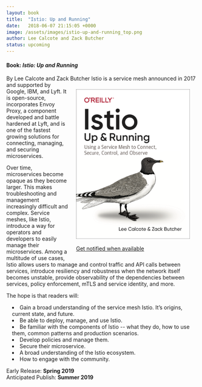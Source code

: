 ```yaml
---
layout: book
title:  "Istio: Up and Running"
date:   2018-06-07 21:15:05 +0000
image: /assets/images/istio-up-and-running_top.png
author: Lee Calcote and Zack Butcher
status: upcoming
---
```

<h4> Book: <i>Istio: Up and Running</i></h4>
By Lee Calcote and Zack Butcher

<div style="float:right;padding:20px;"><a href="/assets/images/istio-up-and-running.png"><img class="card" width="300px" src="/assets/images/istio-up-and-running.png" align="right" /></a><div>&nbsp;</div>
  <a id="home" class="waves-effect waves-dark btn white-text darken-2 l5-light-blue z-depth-4" href="#subscribe">Get notified when available</a>
</div>
Istio is a service mesh announced in 2017 and supported by Google, IBM, and Lyft. It is open-source, incorporates Envoy Proxy, a component developed and battle hardened at Lyft, and is one of the fastest growing solutions for connecting, managing, and securing microservices. 

Over time, microservices become opaque as they become larger. This makes troubleshooting and management increasingly difficult and complex. Service meshes, like Istio, introduce a way for operators and developers to easily manage their microservices. Among a multitude of use cases, Istio allows users to manage and control traffic and API calls between services, introduce resiliency and robustness when the network itself becomes unstable, provide observability of the dependencies between services, policy enforcement, mTLS and service identity, and more.

The hope is that readers will:

<li style="margin-left:15px"> Gain a broad understanding of the service mesh Istio. It’s origins, current state, and future. </li>
<li style="margin-left:15px"> Be able to deploy, manage, and use Istio. </li>
<li style="margin-left:15px"> Be familiar with the components of Istio -- what they do, how to use them, common patterns and production scenarios.</li>
<li style="margin-left:15px"> Develop policies and manage them.</li>
<li style="margin-left:15px"> Secure their microservice.</li>
<li style="margin-left:15px"> A broad understanding of the Istio ecosystem.</li>
<li style="margin-left:15px"> How to engage with the community.</li>

<p>Early Release: <b>Spring 2019</b>
<br />Anticipated Publish: <b>Summer 2019</b></p>